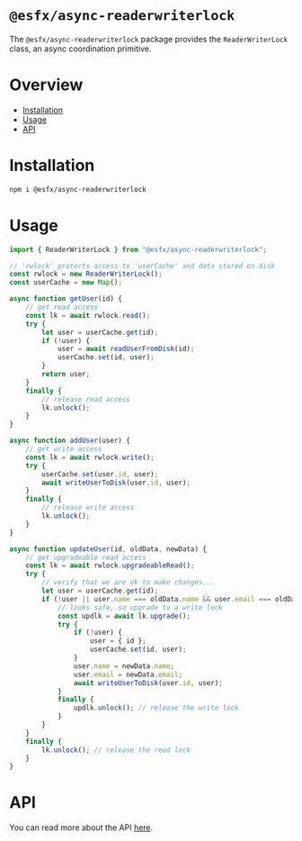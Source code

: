 # `@esfx/async-readerwriterlock`

The `@esfx/async-readerwriterlock` package provides the `ReaderWriterLock` class, an async coordination primitive.

# Overview

* [Installation](#installation)
* [Usage](#usage)
* [API](#api)

# Installation

```sh
npm i @esfx/async-readerwriterlock
```

# Usage

```ts
import { ReaderWriterLock } from "@esfx/async-readerwriterlock";

// 'rwlock' protects access to 'userCache' and data stored on disk
const rwlock = new ReaderWriterLock();
const userCache = new Map();

async function getUser(id) {
    // get read access
    const lk = await rwlock.read();
    try {
        let user = userCache.get(id);
        if (!user) {
            user = await readUserFromDisk(id);
            userCache.set(id, user);
        }
        return user;
    }
    finally {
        // release read access
        lk.unlock();
    }
}

async function addUser(user) {
    // get write access
    const lk = await rwlock.write();
    try {
        userCache.set(user.id, user);
        await writeUserToDisk(user.id, user);
    }
    finally {
        // release write access
        lk.unlock();
    }
}

async function updateUser(id, oldData, newData) {
    // get upgradeable read access
    const lk = await rwlock.upgradeableRead();
    try {
        // verify that we are ok to make changes...
        let user = userCache.get(id);
        if (!user || user.name === oldData.name && user.email === oldData.email) {
            // looks safe, so upgrade to a write lock
            const updlk = await lk.upgrade();
            try {
                if (!user) {
                    user = { id };
                    userCache.set(id, user);
                }
                user.name = newData.name;
                user.email = newData.email;
                await writeUserToDisk(user.id, user);
            }
            finally {
                updlk.unlock(); // release the write lock
            }
        }
    }
    finally {
        lk.unlock(); // release the read lock
    }
}
```

# API

You can read more about the API [here](https://esfx.github.io/esfx/modules/async_readerwriterlock.html).
